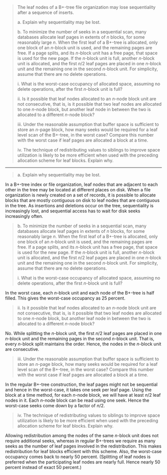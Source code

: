 > The leaf nodes of a B+-tree file organization may lose sequentiality after a sequence of 
> inserts. 
> 
> a. Explain why sequentiality may be lost. 
> 
> b. To minimize the number of seeks in a sequential scan, many databases allocate leaf 
> pages in extents of $n$ blocks, for some reasonably large $n$. When the first leaf of 
> a B+-tree is allocated, only one block of an $n$-block unit is used, and the remaining
> pages are free. If a page splits, and its $n$-block unit has a free page, that space is 
> used for the new page. If the $n$-block unit is full, another $n$-block unit is allocated, 
> and the first $n/2$ leaf pages are placed in one $n$-block unit and the remaining one in 
> the second $n$-block unit. For simplicity, assume that there are no delete operations. 
> 
> i. What is the worst-case occupancy of allocated space, assuming no delete operations, 
> after the first $n$-block unit is full? 
> 
> ii. Is it possible that leaf nodes allocated to an $n$-node block unit are not consecutive, 
> that is, is it possible that two leaf nodes are allocated to one $n$-node block, but another 
> leaf node in between the two is allocated to a different $n$-node block? 
> 
> iii. Under the reasonable assumption that buffer space is sufficient to store an $n$-page 
> block, how many seeks would be required for a leaf level scan of the B+-tree, in the worst
> case? Compare this number with the worst case if leaf pages are allocated a block 
> at a time. 
> 
> iv. The technique of redistributing values to siblings to improve space utilization
> is likely to be more efficient when used with the preceding allocation scheme for leaf 
> blocks. Explain why. 

--------------------------------

> a. Explain why sequentiality may be lost. 

In a B+-tree index or file organization, leaf nodes that are adjacent to each other in the 
tree may be located at different places on disk. When a file organization is newly created 
on a set of records, it is possible to allocate blocks that are mostly contiguous on disk to 
leaf nodes that are contiguous in the tree. As insertions and deletions occur on the tree, 
sequentiality is increasingly lost, and sequential access has to wait for disk seeks increasingly
often. 

> b. To minimize the number of seeks in a sequential scan, many databases allocate leaf 
> pages in extents of $n$ blocks, for some reasonably large $n$. When the first leaf of 
> a B+-tree is allocated, only one block of an $n$-block unit is used, and the remaining
> pages are free. If a page splits, and its $n$-block unit has a free page, that space is 
> used for the new page. If the $n$-block unit is full, another $n$-block unit is allocated, 
> and the first $n/2$ leaf pages are placed in one $n$-block unit and the remaining one in 
> the second $n$-block unit. For simplicity, assume that there are no delete operations. 
> 
> i. What is the worst-case occupancy of allocated space, assuming no delete operations, 
> after the first $n$-block unit is full? 

In the worst case, each $n$-block unit and each node of the B+-tree is half filled. This 
gives the worst-case occupancy as 25 percent. 

> ii. Is it possible that leaf nodes allocated to an $n$-node block unit are not consecutive, 
> that is, is it possible that two leaf nodes are allocated to one $n$-node block, but another 
> leaf node in between the two is allocated to a different $n$-node block? 

No. While splitting the $n$-block unit, the first $n/2$ leaf pages are placed in one $n$-block 
unit and the remaining pages in the second $n$-block unit. That is, every $n$-block split 
maintains the order. Hence, the nodes in the $n$-block unit are consecutive. 

> iii. Under the reasonable assumption that buffer space is sufficient to store an $n$-page 
> block, how many seeks would be required for a leaf level scan of the B+-tree, in the worst
> case? Compare this number with the worst case if leaf pages are allocated a block 
> at a time.

In the regular B+-tree construction, the leaf pages might not be sequential and hence in the 
worst-case, it takes one seek per leaf page. Using the block at a time method, for each 
$n$-node block, we will have at least $n/2$ leaf nodes in it. Each $n$-node block can be read
using one seek. Hence the worst-case seeks come down by a factor of $n/2$. 

> iv. The technique of redistributing values to siblings to improve space utilization
> is likely to be more efficient when used with the preceding allocation scheme for leaf 
> blocks. Explain why. 

Allowing redistribution among the nodes of the same $n$-block unit does not require 
additional seeks, whereas in regular B+-trees we require as many seeks as the number of 
leaf pages involved in the redistribution. This makes redistribution for leaf blocks 
efficient with this scheme. Also, the worst-case occupancy comes back to nearly 50 percent. 
(Splitting of leaf nodes is preferred when the participating leaf nodes are nearly full. 
Hence nearly 50 percent instead of exact 50 percent.)